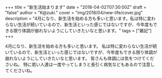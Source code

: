 +++
title = "新生活始まります"
date = "2018-04-02T07:30:00Z"
draft = "false"
author = "K@zuki."
cover = "img/2018/04/new-life/cover.jpg"
description = "4月になり、新生活を始める方も多いと思います。私は特に変わらない生活が続いているので、新生活といった感じではないですが、今年度もできる限り体調が崩れないようにしていきたいなと思います。"
tags = ["雑記"]
+++

4月になり、新生活を始める方も多いと思います。
私は特に変わらない生活が続いているので、新生活といった感じではないですが、今年度もできる限り体調が崩れないようにしていきたいなと思います。
皆さんも体調には気をつけてくださいね。
特に若い人達は一度やってしまうと長引く病気などもあるので注意してくださいね。
